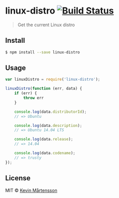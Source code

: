 # linux-distro [![Build Status](https://travis-ci.org/kevva/linux-distro.svg?branch=master)](https://travis-ci.org/kevva/linux-distro)

> Get the current Linux distro

## Install

```bash
$ npm install --save linux-distro
```

## Usage

```js
var linuxDistro = require('linux-distro');

linuxDistro(function (err, data) {
    if (err) {
        throw err
    }

    console.log(data.distributorId);
    // => Ubuntu

    console.log(data.description);
    // => Ubuntu 14.04 LTS

    console.log(data.release);
    // => 14.04

    console.log(data.codename);
    // => trusty
});
```

## License

MIT © [Kevin Mårtensson](https://github.com/kevva)
